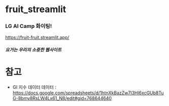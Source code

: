 # fruit_streamlit
### LG AI Camp 화이팅!
https://fruit-fruit.streamlit.app/
##### 요거는 우리의 소중한 웹사이트


# 참고
- GI 지수 데이터 데이터 : https://docs.google.com/spreadsheets/d/1htnXkBazZw7I3Hl6xcGUb8TuG-8bmy8RsLW4Lx61_N8/edit#gid=768644640
